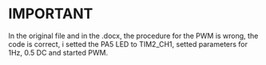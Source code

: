 # IMPORTANT 
In the original file and in the .docx, the procedure for the PWM is wrong, the code is correct, i setted the PA5 LED to TIM2_CH1, setted parameters for 1Hz, 0.5 DC and started PWM. 
